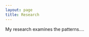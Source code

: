 ```yaml
---
layout: page
title: Research
---
```

<!-- ACADEMICONS-->
<link rel="stylesheet" href="https://cdn.rawgit.com/jpswalsh/academicons/master/css/academicons.min.css">
<link rel="stylesheet" href="https://use.fontawesome.com/releases/v5.6.3/css/all.css" integrity="sha384-UHRtZLI+pbxtHCWp1t77Bi1L4ZtiqrqD80Kn4Z8NTSRyMA2Fd33n5dQ8lWUE00s/" crossorigin="anonymous">

My research examines the patterns....





<!--stackedit_data:
eyJoaXN0b3J5IjpbNzM1NTcxMzk4LC0xNDgwNTU0MTgzLDc4MT
AxODc1NSw5MjE2ODQ0MjIsNzY4NDU4MTE0LC04OTA1MDgwMjEs
LTUwMzYwMjE5MF19
-->